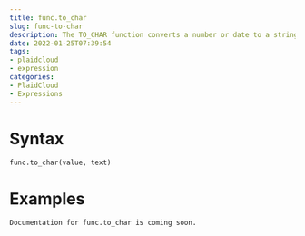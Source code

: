 ```yaml
---
title: func.to_char
slug: func-to-char
description: The TO_CHAR function converts a number or date to a string
date: 2022-01-25T07:39:54
tags:
- plaidcloud
- expression
categories:
- PlaidCloud
- Expressions
---
```



# Syntax



```
func.to_char(value, text)
```


# Examples



```
Documentation for func.to_char is coming soon.
```
